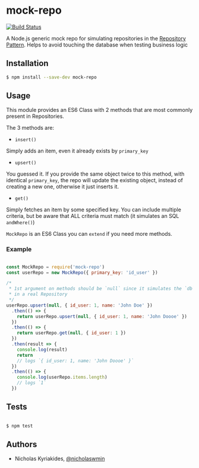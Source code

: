 # mock-repo

[![Build Status](https://travis-ci.org/nicholaswmin/mock-repo.svg?branch=master)](https://travis-ci.org/nicholaswmin/mock-repo)

A Node.js generic mock repo for simulating repositories in the
[Repository Pattern][1]. Helps to avoid touching the database when testing
business logic

## Installation

```bash
$ npm install --save-dev mock-repo
```

## Usage

This module provides an ES6 Class with 2 methods that are most commonly
present in Repositories.

The 3 methods are:

- `insert()`

Simply adds an item, even it already exists by `primary_key`

- `upsert()`

You guessed it. If you provide the same object twice to this method, with
identical `primary_key`, the repo will update the existing object, instead
of creating a new one, otherwise it just inserts it.

- `get()`

Simply fetches an item by some specified key. You can include multiple criteria,
but be aware that ALL criteria must match (it simulates an SQL `andWhere()`)

`MockRepo` is an ES6 Class you can `extend` if you need more methods.


### Example

```javascript

const MockRepo = require('mock-repo')
const userRepo = new MockRepo({ primary_key: 'id_user' })

/*
 * 1st argument on methods should be `null` since it simulates the `db` object
 * in a real Repository
 */
userRepo.upsert(null, { id_user: 1, name: 'John Doe' })
  .then(() => {
    return userRepo.upsert(null, { id_user: 1, name: 'John Doooe' })
  })
  .then(() => {
    return userRepo.get(null, { id_user: 1 })
  })
  .then(result => {
    console.log(result)
    return
    // logs `{ id_user: 1, name: 'John Doooe' }`
  })
  .then(() => {
    console.log(userRepo.items.length)
    // logs `1`
  })

```

## Tests

```bash

$ npm test

```

## Authors

- Nicholas Kyriakides, [@nicholaswmin][2]

[1]: https://martinfowler.com/eaaCatalog/repository.html
[2]: https://github.com/nicholaswmin
